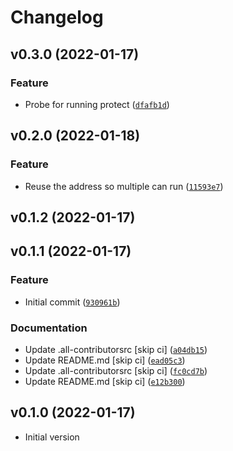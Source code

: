 # Changelog

<!--next-version-placeholder-->

## v0.3.0 (2022-01-17)
### Feature
* Probe for running protect ([`dfafb1d`](https://github.com/bdraco/unifi-discovery/commit/dfafb1da33c1bf0800ffc56ee9d48fff0e9e246a))

## v0.2.0 (2022-01-18)
### Feature
* Reuse the address so multiple can run ([`11593e7`](https://github.com/bdraco/unifi-discovery/commit/11593e77dc9262ccabbb1575eff3e80ad07dd310))

## v0.1.2 (2022-01-17)


## v0.1.1 (2022-01-17)
### Feature
* Initial commit ([`930961b`](https://github.com/bdraco/unifi-discovery/commit/930961b9a832bf76e8a1a2b5224cceb24132e067))

### Documentation
* Update .all-contributorsrc [skip ci] ([`a04db15`](https://github.com/bdraco/unifi-discovery/commit/a04db151ce7a1c9ffa57463ebfdf73b2a0da1ef5))
* Update README.md [skip ci] ([`ead05c3`](https://github.com/bdraco/unifi-discovery/commit/ead05c34d9bd75919e55cddfb9c25774e0bade01))
* Update .all-contributorsrc [skip ci] ([`fc0cd7b`](https://github.com/bdraco/unifi-discovery/commit/fc0cd7bcb833730c16ff7ae58298789082ad88e1))
* Update README.md [skip ci] ([`e12b300`](https://github.com/bdraco/unifi-discovery/commit/e12b300443f480fba4a96036764dcd01531b564d))

## v0.1.0 (2022-01-17)
* Initial version

